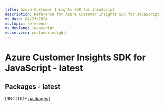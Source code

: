 ```yaml
---
title: Azure Customer Insights SDK for JavaScript
description: Reference for Azure Customer Insights SDK for JavaScript
ms.date: 04/23/2024
ms.topic: reference
ms.devlang: javascript
ms.service: customerinsights
---
```

# Azure Customer Insights SDK for JavaScript - latest
## Packages - latest
[!INCLUDE [packages](customer-insights-index.md)]